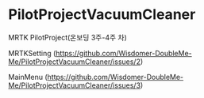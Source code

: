 # PilotProjectVacuumCleaner
MRTK PilotProject(온보딩 3주-4주 차)

MRTKSetting
(https://github.com/Wisdomer-DoubleMe-Me/PilotProjectVacuumCleaner/issues/2)

MainMenu
(https://github.com/Wisdomer-DoubleMe-Me/PilotProjectVacuumCleaner/issues/3)
